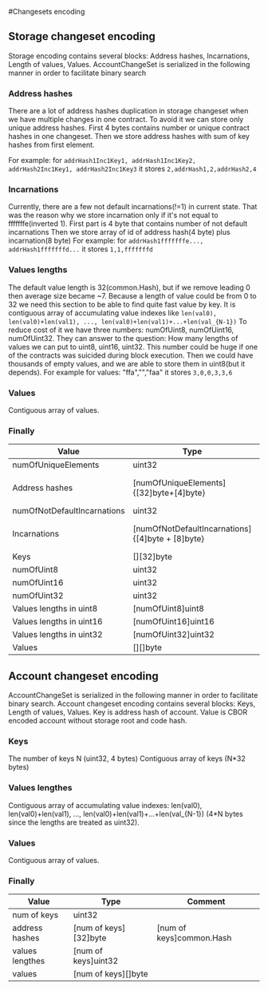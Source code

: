 #Changesets encoding
## Storage changeset encoding 
Storage encoding contains several blocks: Address hashes, Incarnations, Length of values, Values. AccountChangeSet is serialized in the following manner in order to facilitate binary search
### Address hashes
There are a lot of address hashes duplication in storage changeset when we have multiple changes in one contract. To avoid it we can store only unique address hashes.
First 4 bytes contains number or unique contract hashes in one changeset.
Then we store address hashes with sum of key hashes from first element.

For example: for `addrHash1Inc1Key1, addrHash1Inc1Key2, addrHash2Inc1Key1, addrHash2Inc1Key3` it stores
`2,addrHash1,2,addrHash2,4`  
### Incarnations
Currently, there are a few not default incarnations(!=1) in current state. That was the reason why we store incarnation only if it's not equal to fffffffe(inverted 1).
First part is 4 byte that contains number of not default incarnations
Then we store array of id of address hash(4 byte) plus incarnation(8 byte)
For example: for `addrHash1fffffffe..., addrHash1fffffffd...` it stores
`1,1,fffffffd`

### Values lengths
The default value length is 32(common.Hash), but if we remove leading 0 then average size became ~7. Because a length of value could be from 0 to 32 we need this section to be able to find quite fast value by key.
It is contiguous array of accumulating value indexes like `len(val0), len(val0)+len(val1), ..., len(val0)+len(val1)+...+len(val_{N-1})`
To reduce cost of it we have three numbers: numOfUint8, numOfUint16, numOfUint32. They can answer to the question: How many lengths of values we can put to uint8, uint16, uint32.
This number could be huge if one of the contracts was suicided during block execution. Then we could have thousands of empty values, and we are able to store them in uint8(but it depends).
For example for values: "ffa","","faa" it stores `3,0,0,3,3,6`

### Values
Contiguous array of values.

### Finally
Value | Type | Comment
------------ | ------------- | -------------
numOfUniqueElements | uint32 |
Address hashes | [numOfUniqueElements]{[32]byte+[4]byte}  | [numOfUniqueElements](common.Hash + uint32) 
numOfNotDefaultIncarnations | uint32 | mostly - 0
Incarnations |  [numOfNotDefaultIncarnations]{[4]byte + [8]byte}  | []{idOfAddrHash(uint32) + incarnation(uint64)}
Keys | [][32]byte | []common.Hash
numOfUint8 | uint32 | 
numOfUint16 | uint32 |  
numOfUint32 | uint32 | 
Values lengths in uint8 | [numOfUint8]uint8 | 
Values lengths in uint16 | [numOfUint16]uint16 | 
Values lengths in uint32 | [numOfUint32]uint32 | 
Values | [][]byte | 




## Account changeset encoding
AccountChangeSet is serialized in the following manner in order to facilitate binary search. Account changeset encoding contains several blocks: Keys, Length of values, Values. Key is address hash of account. Value is CBOR encoded account without storage root and code hash.

### Keys
The number of keys N (uint32, 4 bytes)
Contiguous array of keys (N*32 bytes)
### Values lengthes
 Contiguous array of accumulating value indexes:
len(val0), len(val0)+len(val1), ..., len(val0)+len(val1)+...+len(val_{N-1})
(4*N bytes since the lengths are treated as uint32).
### Values
Contiguous array of values.
### Finally
Value | Type | Comment
------------ | ------------- | -------------
num of keys | uint32 |
address hashes | [num of keys][32]byte | [num of keys]common.Hash
values lengthes | [num of keys]uint32
values | [num of keys][]byte
